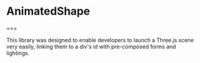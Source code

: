 # AnimatedShape
===

This library was designed to enable developers to launch a Three.js scene very easily, linking them to a div's id with pre-composed forms and lightings.
